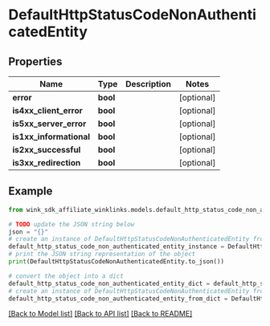 # DefaultHttpStatusCodeNonAuthenticatedEntity


## Properties

Name | Type | Description | Notes
------------ | ------------- | ------------- | -------------
**error** | **bool** |  | [optional] 
**is4xx_client_error** | **bool** |  | [optional] 
**is5xx_server_error** | **bool** |  | [optional] 
**is1xx_informational** | **bool** |  | [optional] 
**is2xx_successful** | **bool** |  | [optional] 
**is3xx_redirection** | **bool** |  | [optional] 

## Example

```python
from wink_sdk_affiliate_winklinks.models.default_http_status_code_non_authenticated_entity import DefaultHttpStatusCodeNonAuthenticatedEntity

# TODO update the JSON string below
json = "{}"
# create an instance of DefaultHttpStatusCodeNonAuthenticatedEntity from a JSON string
default_http_status_code_non_authenticated_entity_instance = DefaultHttpStatusCodeNonAuthenticatedEntity.from_json(json)
# print the JSON string representation of the object
print(DefaultHttpStatusCodeNonAuthenticatedEntity.to_json())

# convert the object into a dict
default_http_status_code_non_authenticated_entity_dict = default_http_status_code_non_authenticated_entity_instance.to_dict()
# create an instance of DefaultHttpStatusCodeNonAuthenticatedEntity from a dict
default_http_status_code_non_authenticated_entity_from_dict = DefaultHttpStatusCodeNonAuthenticatedEntity.from_dict(default_http_status_code_non_authenticated_entity_dict)
```
[[Back to Model list]](../README.md#documentation-for-models) [[Back to API list]](../README.md#documentation-for-api-endpoints) [[Back to README]](../README.md)


